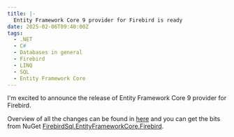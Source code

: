 ```yaml
---
title: |-
  Entity Framework Core 9 provider for Firebird is ready
date: 2025-02-06T09:40:00Z
tags:
  - .NET
  - C#
  - Databases in general
  - Firebird
  - LINQ
  - SQL
  - Entity Framework Core
---
```

I'm excited to announce the release of Entity Framework Core 9 provider for Firebird.

<!-- excerpt -->

Overview of all the changes can be found in [here][2] and you can get the bits from NuGet [FirebirdSql.EntityFrameworkCore.Firebird][1].

[1]: http://www.nuget.org/packages/FirebirdSql.EntityFrameworkCore.Firebird/
[2]: https://github.com/FirebirdSQL/NETProvider/milestone/103?closed=1